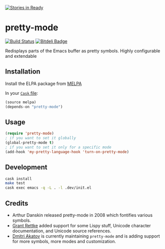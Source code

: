 [![Stories in Ready](https://badge.waffle.io/akatov/pretty-mode.png?label=ready&title=Ready)](https://waffle.io/akatov/pretty-mode)
# pretty-mode
[![Build Status](https://travis-ci.org/akatov/pretty-mode.png)](https://travis-ci.org/akatov/pretty-mode)
[![Bitdeli Badge](https://d2weczhvl823v0.cloudfront.net/akatov/pretty-mode/trend.png)](https://bitdeli.com/free "Bitdeli Badge")

Redisplays parts of the Emacs buffer as pretty symbols. Highly configurable and extendable

## Installation

Install the ELPA package from [MELPA](http://melpa.milkbox.net/#/pretty-mode)

In your [`Cask` file](https://github.com/cask/cask):

```lisp
(source melpa)
(depends-on "pretty-mode")
```

## Usage

```lisp
(require 'pretty-mode)
; if you want to set it globally
(global-pretty-mode t)
; if you want to set it only for a specific mode
(add-hook 'my-pretty-language-hook 'turn-on-pretty-mode)
```

## Development

```bash
cask install
make test
cask exec emacs -q -L . -l .dev/init.el
```

## Credits

- Arthur Danskin released pretty-mode in 2008 which fontifies various symbols.
- [Grant Rettke](https://github.com/grettke) added support for some Lispy stuff,
  Unicode character documentation, and Unicode source references.
- [Dmitri Akatov](https://github.com/akatov) is currently maintaining
  `pretty-mode` and is adding support for more symbols, more modes and
  customization.
